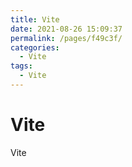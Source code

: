 ```yaml
---
title: Vite
date: 2021-08-26 15:09:37
permalink: /pages/f49c3f/
categories:
  - Vite
tags:
  - Vite
---
```


# Vite
Vite  
